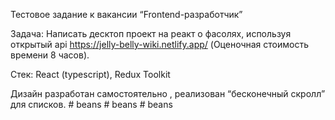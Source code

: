 Тестовое задание к вакансии “Frontend-разработчик”

Задача:
Написать десктоп проект на реакт о фасолях, используя открытый api https://jelly-belly-wiki.netlify.app/ (Оценочная стоимость времени 8 часов).

Стек: React (typescript), Redux Toolkit

Дизайн разработан самостоятельно , реализован “бесконечный скролл” для списков.
#   b e a n s  
 #   b e a n s  
 #   b e a n s  
 